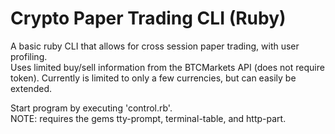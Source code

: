 # Crypto Paper Trading CLI (Ruby)
A basic ruby CLI that allows for cross session paper trading, with user profiling. <br>
Uses limited buy/sell information from the BTCMarkets API (does not require token).
Currently is limited to only a few currencies, but can easily be extended. 
<br>


Start program by executing 'control.rb'. 
<br>
NOTE: requires the gems tty-prompt, terminal-table, and http-part.